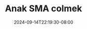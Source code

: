 --- 
title: "Anak SMA colmek"
description: "nonton bokeh Anak SMA colmek     terbaru"
date: 2024-09-14T22:19:30-08:00
file_code: "x1wsx5cstjej"
draft: false
cover: "3i51124iydnl4e9b.jpg"
tags: ["Anak", "SMA", "colmek", "bokep-indo", "bokep-viral", "bokep-ig"]
length: 101
fld_id: "1392273"
foldername: "anakskolahomek"
categories: ["anakskolahomek"]
views: 92
---